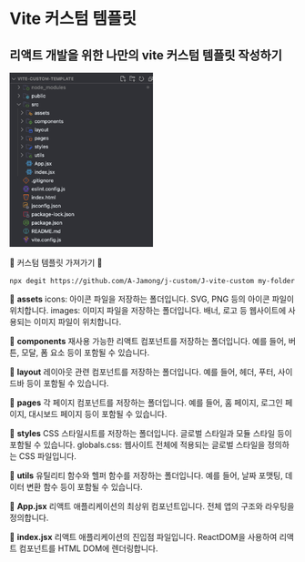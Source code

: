 # Vite 커스텀 템플릿
리액트 개발을 위한 나만의 vite 커스텀 템플릿 작성하기
---
<img src="J-vite-custom/image.png" width=50%/>

🚀 커스텀 템플릿 가져가기 🚀
```
npx degit https://github.com/A-Jamong/j-custom/J-vite-custom my-folder
```

📂 **assets**
icons: 아이콘 파일을 저장하는 폴더입니다. SVG, PNG 등의 아이콘 파일이 위치합니다.
images: 이미지 파일을 저장하는 폴더입니다. 배너, 로고 등 웹사이트에 사용되는 이미지 파일이 위치합니다.

📂 **components**
재사용 가능한 리액트 컴포넌트를 저장하는 폴더입니다. 예를 들어, 버튼, 모달, 폼 요소 등이 포함될 수 있습니다.

📂 **layout**
레이아웃 관련 컴포넌트를 저장하는 폴더입니다. 예를 들어, 헤더, 푸터, 사이드바 등이 포함될 수 있습니다.

📂 **pages**
각 페이지 컴포넌트를 저장하는 폴더입니다. 예를 들어, 홈 페이지, 로그인 페이지, 대시보드 페이지 등이 포함될 수 있습니다.

📂 **styles**
CSS 스타일시트를 저장하는 폴더입니다. 글로벌 스타일과 모듈 스타일 등이 포함될 수 있습니다.
globals.css: 웹사이트 전체에 적용되는 글로벌 스타일을 정의하는 CSS 파일입니다.

📂 **utils**
유틸리티 함수와 헬퍼 함수를 저장하는 폴더입니다. 예를 들어, 날짜 포맷팅, 데이터 변환 함수 등이 포함될 수 있습니다.

📜 **App.jsx**
리액트 애플리케이션의 최상위 컴포넌트입니다. 전체 앱의 구조와 라우팅을 정의합니다.

📜 **index.jsx**
리액트 애플리케이션의 진입점 파일입니다. ReactDOM을 사용하여 리액트 컴포넌트를 HTML DOM에 렌더링합니다.